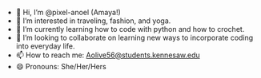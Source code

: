 - 👋 Hi, I’m @pixel-anoel (Amaya!)
- 👀 I’m interested in traveling, fashion, and yoga. 
- 🌱 I’m currently learning how to code with python and how to crochet.
- 💞️ I’m looking to collaborate on learning new ways to incorporate coding into everyday life.
- 📫 How to reach me: Aolive56@students.kennesaw.edu
- 😄 Pronouns: She/Her/Hers


<!---
pixel-anoel/pixel-anoel is a ✨ special ✨ repository because its `README.md` (this file) appears on your GitHub profile.
You can click the Preview link to take a look at your changes.
--->
